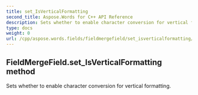 ```yaml
---
title: set_IsVerticalFormatting
second_title: Aspose.Words for C++ API Reference
description: Sets whether to enable character conversion for vertical formatting. 
type: docs
weight: 0
url: /cpp/aspose.words.fields/fieldmergefield/set_isverticalformatting/
---
```

## FieldMergeField.set_IsVerticalFormatting method


Sets whether to enable character conversion for vertical formatting. 

